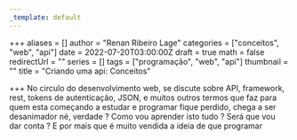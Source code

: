 ```yaml
---
_template: default
---
```


+++
aliases = []
author = "Renan Ribeiro Lage"
categories = ["conceitos", "web", "api"]
date = 2022-07-20T03:00:00Z
draft = true
math = false
redirectUrl = ""
series = []
tags = ["programação", "web", "api"]
thumbnail = ""
title = "Criando uma api: Conceitos"

+++
No circulo do desenvolvimento web, se discute sobre API, framework, rest, tokens de autenticação, JSON, e muitos outros termos que faz para quem esta começando a estudar e programar fique perdido, chega a ser desanimador né, verdade ? Como vou aprender isto tudo ? Será que vou dar conta ? E por mais que é muito vendida a ideia de que programar 
